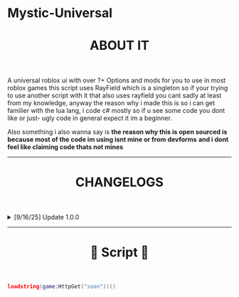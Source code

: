 # Mystic-Universal
<h1 align="center">ABOUT IT<br><br></h1>
A universal roblox ui with over ?+ Options and mods for you to use in most roblox games this script uses RayField which is a singleton
so if your trying to use another script with it that also uses rayfield you cant sadly at least from my knowledge,
anyway the reason why i made this is so i can get familier with the lua lang, i code c# mostly so if u see some code you dont like or just-
ugly code in general expect it im a beginner.

Also something i also wanna say is **the reason why this is open sourced is because most of the code im using isnt mine or from devforms**
**and i dont feel like claiming code thats not mines**
***

<h1 align="center">CHANGELOGS<br><br></h1>

<details>
  <summary>[9/16/25] Update 1.0.0</summary>
  <ul>
    <li>none</li>
  </ul>
</details>

***

<h1 align="center"> 📑 Script 📑<br>
<br></h1>

```lua
loadstring(game:HttpGet("soon"))()
```
